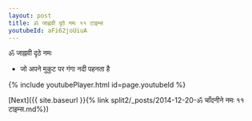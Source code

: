```yaml
---
layout: post
title: ॐ जाह्नवी दृठे नमः ११ टाइम्स
youtubeId: aFi62joUiuA
---
```

 
 
 ॐ जाह्नवी दृठे नमः  
 
 -  जो अपने मुकुट पर गंगा नदी पहनता है 
 
  
 
  
 
 
 
 
 
 


{% include youtubePlayer.html id=page.youtubeId %}
 
[Next]({{ site.baseurl }}{% link  split2/_posts/2014-12-20-ॐ चाँदनीने नमः ११ टाइम्स.md%})
 
